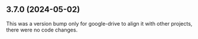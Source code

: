 ## 3.7.0 (2024-05-02)

This was a version bump only for google-drive to align it with other projects, there were no code changes.
